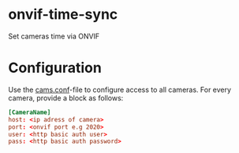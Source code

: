 # onvif-time-sync
Set cameras time via ONVIF

# Configuration
Use the [cams.conf](cams.conf)-file to configure access to all cameras.
For every camera, provide a block as follows:
```conf
[CameraName]
host: <ip adress of camera>
port: <onvif port e.g 2020>
user: <http basic auth user>
pass: <http basic auth password>
```